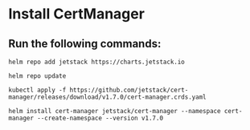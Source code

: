 # Install CertManager

## Run the following commands: 

```
helm repo add jetstack https://charts.jetstack.io
```

```
helm repo update
```

```
kubectl apply -f https://github.com/jetstack/cert-manager/releases/download/v1.7.0/cert-manager.crds.yaml
```

```
helm install cert-manager jetstack/cert-manager --namespace cert-manager --create-namespace --version v1.7.0
```
